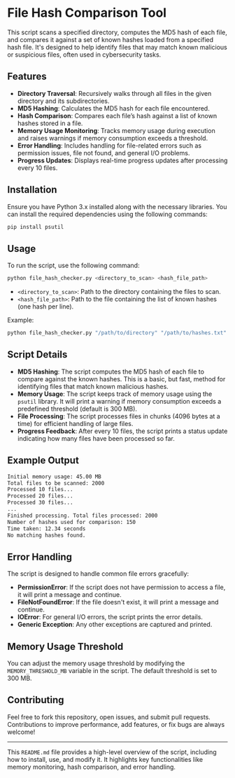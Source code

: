 

# File Hash Comparison Tool

This script scans a specified directory, computes the MD5 hash of each file, and compares it against a set of known hashes loaded from a specified hash file. It's designed to help identify files that may match known malicious or suspicious files, often used in cybersecurity tasks.

## Features

- **Directory Traversal**: Recursively walks through all files in the given directory and its subdirectories.
- **MD5 Hashing**: Calculates the MD5 hash for each file encountered.
- **Hash Comparison**: Compares each file’s hash against a list of known hashes stored in a file.
- **Memory Usage Monitoring**: Tracks memory usage during execution and raises warnings if memory consumption exceeds a threshold.
- **Error Handling**: Includes handling for file-related errors such as permission issues, file not found, and general I/O problems.
- **Progress Updates**: Displays real-time progress updates after processing every 10 files.

## Installation

Ensure you have Python 3.x installed along with the necessary libraries. You can install the required dependencies using the following commands:

```bash
pip install psutil
```

## Usage

To run the script, use the following command:

```bash
python file_hash_checker.py <directory_to_scan> <hash_file_path>
```

- `<directory_to_scan>`: Path to the directory containing the files to scan.
- `<hash_file_path>`: Path to the file containing the list of known hashes (one hash per line).

Example:

```bash
python file_hash_checker.py "/path/to/directory" "/path/to/hashes.txt"
```

## Script Details

- **MD5 Hashing**: The script computes the MD5 hash of each file to compare against the known hashes. This is a basic, but fast, method for identifying files that match known malicious hashes.
- **Memory Usage**: The script keeps track of memory usage using the `psutil` library. It will print a warning if memory consumption exceeds a predefined threshold (default is 300 MB).
- **File Processing**: The script processes files in chunks (4096 bytes at a time) for efficient handling of large files. 
- **Progress Feedback**: After every 10 files, the script prints a status update indicating how many files have been processed so far.

## Example Output

```bash
Initial memory usage: 45.00 MB
Total files to be scanned: 2000
Processed 10 files...
Processed 20 files...
Processed 30 files...
...
Finished processing. Total files processed: 2000
Number of hashes used for comparison: 150
Time taken: 12.34 seconds
No matching hashes found.
```

## Error Handling

The script is designed to handle common file errors gracefully:
- **PermissionError**: If the script does not have permission to access a file, it will print a message and continue.
- **FileNotFoundError**: If the file doesn't exist, it will print a message and continue.
- **IOError**: For general I/O errors, the script prints the error details.
- **Generic Exception**: Any other exceptions are captured and printed.

## Memory Usage Threshold

You can adjust the memory usage threshold by modifying the `MEMORY_THRESHOLD_MB` variable in the script. The default threshold is set to 300 MB.

## Contributing

Feel free to fork this repository, open issues, and submit pull requests. Contributions to improve performance, add features, or fix bugs are always welcome!

---

This `README.md` file provides a high-level overview of the script, including how to install, use, and modify it. It highlights key functionalities like memory monitoring, hash comparison, and error handling.
